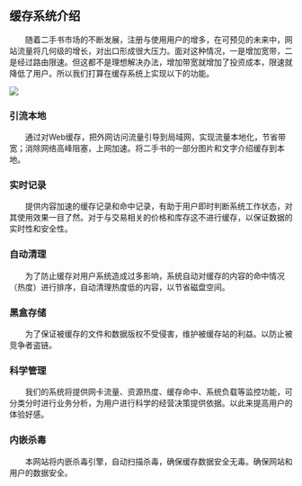 ## 缓存系统介绍

　　随着二手书市场的不断发展，注册与使用用户的增多，在可预见的未来中，网站流量将几何级的增长，对出口形成很大压力。面对这种情况，一是增加宽带，二是经过路由限速。但这都不是理想解决办法，增加带宽就增加了投资成本，限速就降低了用户。所以我们打算在缓存系统上实现以下的功能。

![](http://i.imgur.com/5nNSCeo.png)

### 引流本地
　　通过对Web缓存，把外网访问流量引导到局域网，实现流量本地化，节省带宽；消除网络高峰阻塞，上网加速。将二手书的一部分图片和文字介绍缓存到本地。

### 实时记录
　　提供内容加速的缓存记录和命中记录，有助于用户即时判断系统工作状态，对其使用效果一目了然。对于与交易相关的价格和库存这不进行缓存，以保证数据的实时性和安全性。
 
### 自动清理
　　为了防止缓存对用户系统造成过多影响，系统自动对缓存的内容的命中情况（热度）进行排序，自动清理热度低的内容，以节省磁盘空间。
  
### 黑盒存储
　　为了保证被缓存的文件和数据版权不受侵害，维护被缓存站的利益。以防止被竞争者盗链。
 
### 科学管理
　　我们的系统将提供网卡流量、资源热度、缓存命中、系统负载等监控功能，可分类分时进行业务分析，为用户进行科学的经营决策提供依据。以此来提高用户的体验好感。
 
### 内嵌杀毒
　　本网站将内嵌杀毒引擎，自动扫描杀毒，确保缓存数据安全无毒。确保网站和用户的数据安全。
